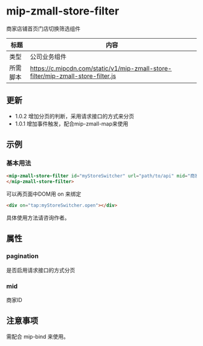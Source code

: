 # mip-zmall-store-filter

商家店铺首页门店切换筛选组件

标题|内容
----|----
类型| 公司业务组件
所需脚本|https://c.mipcdn.com/static/v1/mip-zmall-store-filter/mip-zmall-store-filter.js

## 更新

- 1.0.2 增加分页的判断，采用请求接口的方式来分页
- 1.0.1 增加事件触发，配合mip-zmall-map来使用

## 示例

### 基本用法

```html
<mip-zmall-store-filter id="myStoreSwitcher" url="path/to/api" mid="商家ID" on="point:MyBaiduMap.point">
</mip-zmall-store-filter>
```

可以再页面中DOM用 on 来绑定

```html
<div on="tap:myStoreSwitcher.open"></div>
```

具体使用方法请咨询作者。

## 属性

### pagination

是否启用请求接口的方式分页

### mid

商家ID

## 注意事项

需配合 mip-bind 来使用。
